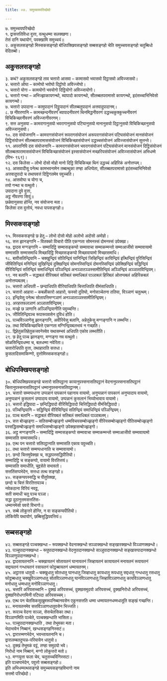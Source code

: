 ```yaml
---
title: ०७. समुच्चयपरिच्छेदो

---
```

७. समुच्चयपरिच्छेदो  
१. द्वासत्ततिविधा वुत्ता, वत्थुधम्मा सलक्खणा।  
तेसं दानि यथायोगं, पवक्खामि समुच्चयं॥  
२. अकुसलसङ्गहो मिस्सकसङ्गहो बोधिपक्खियसङ्गहो सब्बसङ्गहो चेति समुच्चयसङ्गहो चतुब्बिधो वेदितब्बो।  


## अकुसलसङ्गहो

३. कथं? अकुसलसङ्गहे ताव चत्तारो आसवा – कामासवो भवासवो दिट्ठासवो अविज्जासवो।  
४. चत्तारो ओघा – कामोघो भवोघो दिट्ठोघो अविज्जोघो।  
५. चत्तारो योगा – कामयोगो भवयोगो दिट्ठियोगो अविज्जायोगो।  
६. चत्तारो गन्था – अभिज्झाकायगन्थो, ब्यापादो कायगन्थो, सीलब्बतपरामासो कायगन्थो, इदंसच्चाभिनिवेसो कायगन्थो।  
७. चत्तारो उपादाना – कामुपादानं दिट्ठुपादानं सीलब्बतुपादानं अत्तवादुपादानम्।  
८. छ नीवरणानि – कामच्छन्दनीवरणं ब्यापादनीवरणं थिनमिद्धनीवरणं उद्धच्चकुक्कुच्चनीवरणं विचिकिच्छानीवरणं अविज्जानीवरणम्।  
९. सत्त अनुसया – कामरागानुसयो भवरागानुसयो पटिघानुसयो मानानुसयो दिट्ठानुसयो विचिकिच्छानुसयो अविज्जानुसयो।  
१०. दस संयोजनानि – कामरागसंयोजनं रूपरागसंयोजनं अरूपरागसंयोजनं पटिघसंयोजनं मानसंयोजनं दिट्ठिसंयोजनं सीलब्बतपरामाससंयोजनं विचिकिच्छासंयोजनं उद्धच्चसंयोजनं अविज्जासंयोजनं सुत्तन्ते।  
११. अपरानिपि दस संयोजनानि – कामरागसंयोजनं भवरागसंयोजनं पटिघसंयोजनं मानसंयोजनं दिट्ठिसंयोजनं सीलब्बतपरामाससंयोजनं विचिकिच्छासंयोजनं इस्सासंयोजनं मच्छरियसंयोजनं अविज्जासंयोजनं अभिधम्मे (विभ॰ ९६९)।  
१२. दस किलेसा – लोभो दोसो मोहो मानो दिट्ठि विचिकिच्छा थिनं उद्धच्चं अहिरिकं अनोत्तप्पम्।  
१३. आसवादीसु पनेत्थ कामभवनामेन तब्बत्थुका तण्हा अधिप्पेता, सीलब्बतपरामासो इदंसच्चाभिनिवेसो अत्तवादुपादो च तथापवत्तं दिट्ठिगतमेव पवुच्चति।  
१४. आसवोघा च योगा च,  
तयो गन्था च वत्थुतो।  
उपादाना दुवे वुत्ता,  
अट्ठ नीवरणा सियुं॥  
छळेवानुसया होन्ति, नव संयोजना मता।  
किलेसा दस वुत्तोयं, नवधा पापसङ्गहो॥  


## मिस्सकसङ्गहो

१५. मिस्सकसङ्गहे छ हेतू – लोभो दोसो मोहो अलोभो अदोसो अमोहो।  
१६. सत्त झानङ्गानि – वितक्को विचारो पीति एकग्गता सोमनस्सं दोमनस्सं उपेक्खा।  
१७. द्वादस मग्गङ्गानि – सम्मादिट्ठि सम्मासङ्कप्पो सम्मावाचा सम्माकम्मन्तो सम्माआजीवो सम्मावायामो सम्मासति सम्मासमाधि मिच्छादिट्ठि मिच्छासङ्कप्पो मिच्छावायामो मिच्छासमाधि।  
१८. बावीसतिन्द्रियानि – चक्खुन्द्रियं सोतिन्द्रियं घानिन्द्रियं जिव्हिन्द्रियं कायिन्द्रियं इत्थिन्द्रियं पुरिसिन्द्रियं जीवितिन्द्रियं मनिन्द्रियं सुखिन्द्रियं दुक्खिन्द्रियं सोमनस्सिन्द्रियं दोमनस्सिन्द्रियं उपेक्खिन्द्रियं सद्धिन्द्रियं वीरियिन्द्रियं सतिन्द्रियं समाधिन्द्रियं पञ्ञिन्द्रियं अनञ्ञातञ्ञस्सामीतिन्द्रियं अञ्ञिन्द्रियं अञ्ञाताविन्द्रियम्।  
१९. नव बलानि – सद्धाबलं वीरियबलं सतिबलं समाधिबलं पञ्ञाबलं हिरिबलं ओत्तप्पबलं अहिरिकबलं अनोत्तप्पबलम्।  
२०. चत्तारो अधिपती – छन्दाधिपति वीरियाधिपति चित्ताधिपति वीमंसाधिपति।  
२१. चत्तारो आहारा – कबळीकारो आहारो, फस्सो दुतियो, मनोसञ्चेतना ततिया, विञ्ञाणं चतुत्थम्।  
२२. इन्द्रियेसु पनेत्थ सोतापत्तिमग्गञाणं अनञ्ञातञ्ञस्सामीतिन्द्रियम्।  
२३. अरहत्तफलञाणं अञ्ञाताविन्द्रियम्।  
२४. मज्झे छ ञाणानि अञ्ञिन्द्रियानीति पवुच्चन्ति।  
२५. जीवितिन्द्रियञ्च रूपारूपवसेन दुविधं होति।  
२६. पञ्चविञ्ञाणेसु झानङ्गानि, अवीरियेसु बलानि, अहेतुकेसु मग्गङ्गानि न लब्भन्ति।  
२७. तथा विचिकिच्छाचित्ते एकग्गता मग्गिन्द्रियबलभावं न गच्छति।  
२८. द्विहेतुकतिहेतुकजवनेस्वेव यथासम्भवं अधिपति एकोव लब्भतीति।  
२९. छ हेतू पञ्च झानङ्गा, मग्गङ्गा नव वत्थुतो।  
सोळसिन्द्रियधम्मा च, बलधम्मा नवेरिता॥  
चत्तारोधिपति वुत्ता, तथाहाराति सत्तधा।  
कुसलादिसमाकिण्णो, वुत्तोमिस्सकसङ्गहो॥  


## बोधिपक्खियसङ्गहो

३०. बोधिपक्खियसङ्गहे चत्तारो सतिपट्ठाना कायानुपस्सनासतिपट्ठानं वेदनानुपस्सनासतिपट्ठानं चित्तानुपस्सनासतिपट्ठानं धम्मानुपस्सनासतिपट्ठानम्।  
३१. चत्तारो सम्मप्पधाना उप्पन्नानं पापकानं पहानाय वायामो, अनुप्पन्नानं पापकानं अनुप्पादाय वायामो, अनुप्पन्नानं कुसलानं उप्पादाय वायामो, उप्पन्नानं कुसलानं भिय्योभावाय वायामो।  
३२. चत्तारो इद्धिपादा – छन्दिद्धिपादो वीरियिद्धिपादो चित्तिद्धिपादो वीमंसिद्धिपादो।  
३३. पञ्चिन्द्रियानि – सद्धिन्द्रियं वीरियिन्द्रियं सतिन्द्रियं समाधिन्द्रियं पञ्ञिन्द्रियम्।  
३४. पञ्च बलानि – सद्धाबलं वीरियबलं सतिबलं समाधिबलं पञ्ञाबलम्।  
३५. सत्त बोज्झङ्गा – सतिसम्बोज्झङ्गो धम्मविचयसम्बोज्झङ्गो वीरियसम्बोज्झङ्गो पीतिसम्बोज्झङ्गो पस्सद्धिसम्बोज्झङ्गो समाधिसम्बोज्झङ्गो उपेक्खासम्बोज्झङ्गो।  
३६. अट्ठ मग्गङ्गानि – सम्मादिट्ठि सम्मासङ्कप्पो सम्मावाचा सम्माकम्मन्तो सम्माआजीवो सम्मावायामो सम्मासति सम्मासमाधि।  
३७. एत्थ पन चत्तारो सतिपट्ठानाति सम्मासति एकाव पवुच्चति।  
३८. तथा चत्तारो सम्मप्पधानाति च सम्मावायामो।  
३९. छन्दो चित्तमुपेक्खा च, सद्धापस्सद्धिपीतियो।  
सम्मादिट्ठि च सङ्कप्पो, वायामो विरतित्तयं॥  
सम्मासति समाधीति, चुद्दसेते सभावतो।  
सत्ततिंसप्पभेदेन, सत्तधा तत्थ सङ्गहो॥  
४०. सङ्कप्पपस्सद्धि च पीतुपेक्खा,  
छन्दो च चित्तं विरतित्तयञ्च।  
नवेकठाना विरियं नवट्ठ,  
सती समाधी चतु पञ्च पञ्ञा।  
सद्धा दुठानुत्तमसत्ततिंस-  
धम्मानमेसो पवरो विभागो॥  
४१. सब्बे लोकुत्तरे होन्ति, न वा सङ्कप्पपीतियो।  
लोकियेपि यथायोगं, छब्बिसुद्धिपवत्तियं॥  


## सब्बसङ्गहो

४२. सब्बसङ्गहे पञ्चक्खन्धा – रूपक्खन्धो वेदनाक्खन्धो सञ्ञाक्खन्धो सङ्खारक्खन्धो विञ्ञाणक्खन्धो।  
४३. पञ्चुपादानक्खन्धा – रूपुपादानक्खन्धो वेदनुपादानक्खन्धो सञ्ञुपादानक्खन्धो सङ्खारुपादानक्खन्धो विञ्ञाणुपादानक्खन्धो।  
४४. द्वादसायतनानि – चक्खायतनं सोतायतनं घानायतनं जिव्हायतनं कायायतनं मनायतनं रूपायतनं सद्दायतनं गन्धायतनं रसायतनं फोट्ठब्बायतनं धम्मायतनम्।  
४५. अट्ठारस धातुयो – चक्खुधातु सोतधातु घानधातु जिव्हाधातु कायधातु रूपधातु सद्दधातु गन्धधातु रसधातु फोट्ठब्बधातु चक्खुविञ्ञाणधातु सोतविञ्ञाणधातु घानविञ्ञाणधातु जिव्हाविञ्ञाणधातु कायविञ्ञाणधातु मनोधातु धम्मधातु मनोविञ्ञाणधातु।  
४६. चत्तारि अरियसच्चानि – दुक्खं अरियसच्चं, दुक्खसमुदयो अरियसच्चं, दुक्खनिरोधो अरियसच्चं, दुक्खनिरोधगामिनी पटिपदा अरियसच्चम्।  
४७. एत्थ पन चेतसिकसुखुमरूपनिब्बानवसेन एकूनसत्तति धम्मा धम्मायतनधम्मधातूति सङ्खं गच्छन्ति।  
४८. मनायतनमेव सत्तविञ्ञाणधातुवसेन भिज्जति।  
४९. रूपञ्च वेदना सञ्ञा, सेसचेतसिका तथा।  
विञ्ञाणमिति पञ्चेते, पञ्चक्खन्धाति भासिता॥  
५०. पञ्चुपादानक्खन्धाति , तथा तेभूमका मता।  
भेदाभावेन निब्बानं, खन्धसङ्गहनिस्सटं॥  
५१. द्वारारम्मणभेदेन, भवन्तायतनानि च।  
द्वारालम्बतदुप्पन्न-परियायेन धातुयो॥  
५२. दुक्खं तेभूमकं वट्टं, तण्हा समुदयो भवे।  
निरोधो नाम निब्बानं, मग्गो लोकुत्तरो मतो॥  
५३. मग्गयुत्ता फला चेव, चतुसच्चविनिस्सटा।  
इति पञ्चप्पभेदेन, पवुत्तो सब्बसङ्गहो॥  
इति अभिधम्मत्थसङ्गहे समुच्चयसङ्गहविभागो नाम  
सत्तमो परिच्छेदो।  